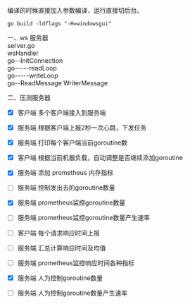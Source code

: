 编译的时候直接加入参数编译，运行直接切后台。
```
go build -ldflags "-H=windowsgui"
```
一、ws 服务器   
server.go   
wsHandler   
   go--InitConnection   
   go-----readLoop   
   go-----writeLoop   
   go--ReadMessage   WriterMessage    
   
二、压测服务器   
- [x] 客户端 多个客户端接入到服务端 
- [x] 服务端 根据客户端上报2秒一次心跳，下发任务
- [x] 服务端 打印每个客户端当前goroutine数
- [x] 客户端 根据当前机器负载，自动调整是否继续添加goroutine
- [x] 服务端 添加 prometheus 内存指标
- [ ] 服务端 控制发出去的goroutine数量
- [x] 服务端 prometheus监控goroutine数量
- [ ] 服务端 prometheus监控goroutine数量产生速率
- [ ] 客户端 每个请求响应时间上报
- [ ] 服务端 汇总计算响应时间及均值
- [ ] 服务端 prometheus监控响应时间各种指标
- [x] 服务端 人为控制goroutine数量
- [ ] 服务端 人为控制goroutine数量产生速率

